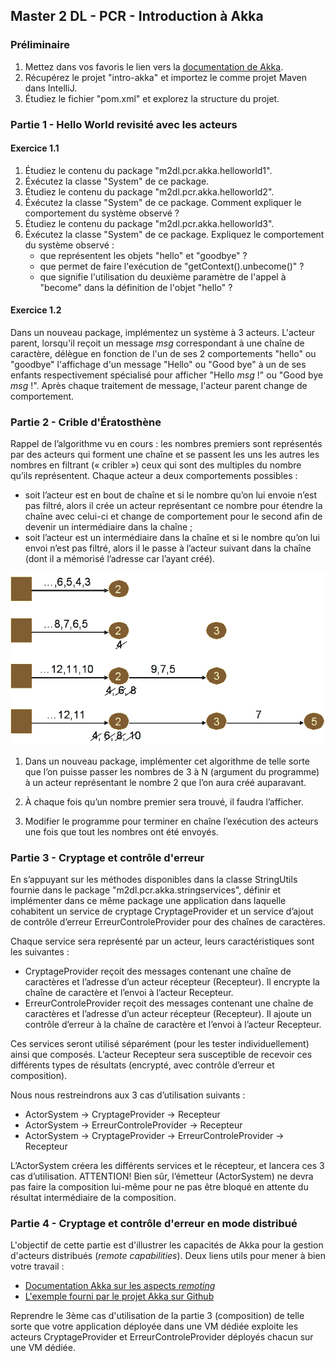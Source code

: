 ## Master 2 DL - PCR - Introduction à Akka

### Préliminaire

1. Mettez dans vos favoris le lien vers la [documentation de Akka](http://doc.akka.io/docs/akka/2.4.4/java.html).
2. Récupérez le projet "intro-akka" et importez le comme projet Maven dans IntelliJ.
3. Étudiez le fichier "pom.xml" et explorez la structure du projet.

### Partie 1 - Hello World revisité avec les acteurs

#### Exercice 1.1

1. Étudiez le contenu du package "m2dl.pcr.akka.helloworld1".
2. Éxécutez la classe "System" de ce package.
3. Étudiez le contenu du package "m2dl.pcr.akka.helloworld2".
4. Éxécutez la classe "System" de ce package. Comment expliquer le comportement du système observé ?
5. Étudiez le contenu du package "m2dl.pcr.akka.helloworld3".
6. Éxécutez la classe "System" de ce package. Expliquez le comportement du système observé :
    - que représentent les objets "hello" et "goodbye" ?
    - que permet de faire l'exécution de "getContext().unbecome()" ?
    - que signifie l'utilisation du deuxième paramètre de l'appel à "become" dans la définition de l'objet "hello" ?

#### Exercice 1.2

Dans un nouveau package, implémentez un système à 3 acteurs. L'acteur parent, lorsqu'il reçoit un message *msg*
correspondant à une chaîne de caractère, délègue en fonction de l'un de ses 2 comportements "hello" ou "goodbye"
l'affichage d'un message "Hello" ou "Good bye" à un de ses enfants respectivement spécialisé pour afficher
"Hello *msg* !" ou "Good bye *msg* !". Après chaque traitement de message, l'acteur parent change de comportement.

### Partie 2 - Crible d'Ératosthène

Rappel de l’algorithme vu en cours : les nombres premiers sont représentés par des acteurs qui forment une
chaîne et se passent les uns les autres les nombres en filtrant (« cribler ») ceux qui sont des multiples du nombre
qu’ils représentent. Chaque acteur a deux comportements possibles :
- soit l’acteur est en bout de chaîne et si le nombre qu’on lui envoie n’est pas filtré, alors il crée un acteur
représentant ce nombre pour étendre la chaîne avec celui-ci et change de comportement pour le second
afin de devenir un intermédiaire dans la chaîne ;
- soit l’acteur est un intermédiaire dans la chaîne et si le nombre qu’on lui envoi n’est pas filtré, alors il le
passe à l’acteur suivant dans la chaîne (dont il a mémorisé l’adresse car l’ayant créé).

![Crible d'Ératosthène](crible.png)


1. Dans un nouveau package, implémenter cet algorithme de telle sorte que l’on puisse passer les nombres de 3 à N
(argument du programme) à un acteur représentant le nombre 2 que l’on aura créé auparavant.

2. À chaque fois qu’un nombre premier sera trouvé, il faudra l’afficher.

3. Modifier le programme pour terminer en chaîne l’exécution des acteurs une fois que tout les nombres ont
été envoyés.

### Partie 3 - Cryptage et contrôle d'erreur

En s’appuyant sur les méthodes disponibles dans la classe StringUtils fournie dans le package
"m2dl.pcr.akka.stringservices", définir et implémenter dans ce même package une application dans laquelle cohabitent
un service de cryptage CryptageProvider et un service d’ajout de contrôle d’erreur ErreurControleProvider pour des
chaînes de caractères.

Chaque service sera représenté par un acteur, leurs caractéristiques sont les suivantes :
- CryptageProvider reçoit des messages contenant une chaîne de caractères et l’adresse d’un acteur récepteur (Recepteur). Il
encrypte la chaîne de caractère et l’envoi à l’acteur Recepteur.
- ErreurControleProvider reçoit des messages contenant une chaîne de caractères et l’adresse d’un acteur récepteur (Recepteur).
Il ajoute un contrôle d’erreur à la chaîne de caractère et l’envoi à l’acteur Recepteur.

Ces services seront utilisé séparément (pour les tester individuellement) ainsi que composés. L’acteur Recepteur sera
susceptible de recevoir ces différents types de résultats (encrypté, avec contrôle d’erreur et composition).

Nous nous restreindrons aux 3 cas d’utilisation suivants :
- ActorSystem -> CryptageProvider -> Recepteur
- ActorSystem -> ErreurControleProvider -> Recepteur
- ActorSystem -> CryptageProvider -> ErreurControleProvider -> Recepteur

L’ActorSystem créera les différents services et le récepteur, et lancera ces 3 cas d’utilisation.
ATTENTION! Bien sûr, l’émetteur (ActorSystem) ne devra pas faire la composition lui-même pour ne pas être bloqué en
attente du résultat intermédiaire de la composition.

### Partie 4 - Cryptage et contrôle d'erreur en mode distribué

L'objectif de cette partie est d'illustrer les capacités de Akka pour la gestion d'acteurs distribués (*remote capabilities*).
Deux liens utils pour mener à bien votre travail :
- [Documentation Akka sur les aspects *remoting*](http://doc.akka.io/docs/akka/2.4.4/java/remoting.html)
- [L'exemple fourni par le projet Akka sur Github](https://github.com/akka/akka-samples/tree/2.5/akka-sample-remote-java)

Reprendre le 3ème cas d'utilisation de la partie 3 (composition) de telle sorte que votre application déployée dans une VM
dédiée exploite les acteurs CryptageProvider et ErreurControleProvider déployés chacun sur une VM dédiée.

